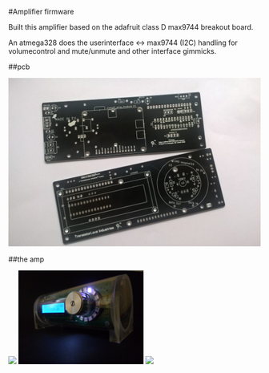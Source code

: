 #Amplifier firmware

Built this amplifier based on the adafruit class D max9744 breakout board.

An atmega328 does the userinterface <-> max9744 (I2C) handling for volumecontrol and mute/unmute
and other interface gimmicks.

##pcb

<img src="./artwork/pcb.jpg">

##the amp

<img src="./artwork/P1010270.JPG" width=512px>

<img src="./artwork/classdtubeamp_smaller.jpg" width=250px>
<img src="./artwork/P1010313.JPG" width=250px>
